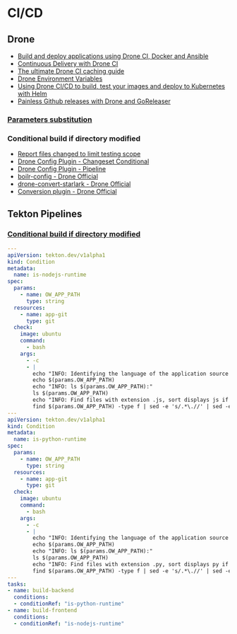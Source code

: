 # CI/CD

## Drone

* [Build and deploy applications using Drone CI, Docker and Ansible](https://blog.maqpie.com/2017/03/21/build-and-deploy-applications-using-drone-ci-docker-and-ansible/)
* [Continuous Delivery with Drone CI](https://medium.com/@sergey.kolodyazhnyy/continuous-delivery-with-drone-ci-3a3fea5aa83)
* [The ultimate Drone CI caching guide](https://laszlo.cloud/the-ultimate-droneci-caching-guide)
* [Drone Environment Variables](https://laszlo.cloud/drone-environment-variables-three-tips)
* [Using Drone CI/CD to build, test your images and deploy to Kubernetes with Helm](https://vitobotta.com/2019/10/09/ci-cd-with-drone-for-deployment-to-kubernetes-with-helm/)
* [Painless Github releases with Drone and GoReleaser](https://dev.to/mstrsobserver/painless-github-releases-with-drone-and-goreleaser-45b7)

### [Parameters substitution](https://github.com/drone/docs/blob/master/content/usage/config/substitution.md)

### Conditional build if directory modified

* [Report files changed to limit testing scope](https://github.com/drone/drone/issues/1021)
* [Drone Config Plugin - Changeset Conditional](https://github.com/microadam/drone-config-changeset-conditional)
* [Drone Config Plugin - Pipeline](https://github.com/microadam/drone-config-plugin-pipeline)
* [boilr-config - Drone Official](https://github.com/drone/boilr-config)
* [drone-convert-starlark - Drone Official](https://github.com/drone/drone-convert-starlark)
* [Conversion plugin - Drone Official](https://github.com/drone/drone-go/tree/master/plugin/converter)

## Tekton Pipelines

### [Conditional build if directory modified](https://github.com/tektoncd/pipeline/issues/1922)

``` yaml
---
apiVersion: tekton.dev/v1alpha1
kind: Condition
metadata:
  name: is-nodejs-runtime
spec:
  params:
    - name: OW_APP_PATH
      type: string
  resources:
    - name: app-git
      type: git
  check:
    image: ubuntu
    command:
      - bash
    args:
      - -c
      - |
        echo "INFO: Identifying the language of the application source based on the file extension at:"
        echo $(params.OW_APP_PATH)
        echo "INFO: ls $(params.OW_APP_PATH):"
        ls $(params.OW_APP_PATH)
        echo "INFO: Find files with extension .js, sort displays js if one or more files found: "
        find $(params.OW_APP_PATH) -type f | sed -e 's/.*\.//' | sed -e 's/.*\///' | sort -u | grep ^js$
---
apiVersion: tekton.dev/v1alpha1
kind: Condition
metadata:
  name: is-python-runtime
spec:
  params:
    - name: OW_APP_PATH
      type: string
  resources:
    - name: app-git
      type: git
  check:
    image: ubuntu
    command:
      - bash
    args:
      - -c
      - |
        echo "INFO: Identifying the language of the application source based on the file extension at:"
        echo $(params.OW_APP_PATH)
        echo "INFO: ls $(params.OW_APP_PATH):"
        ls $(params.OW_APP_PATH)
        echo "INFO: Find files with extension .py, sort displays py if one or more files found: "
        find $(params.OW_APP_PATH) -type f | sed -e 's/.*\.//' | sed -e 's/.*\///' | sort -u | grep ^py$
---
tasks:
- name: build-backend
  conditions:
  - conditionRef: "is-python-runtime"
- name: build-frontend
  conditions:
  - conditionRef: "is-nodejs-runtime"
```

